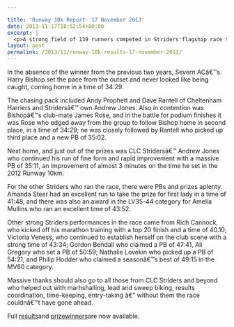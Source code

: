 ```yaml
---

title: 'Runway 10k Report- 17 November 2013'
date: 2013-11-17T18:52:54+00:00
excerpt: |
  <p>A strong field of 139 runners competed in Striders'flagship race the <a href="http://www.clcstriders-runningclub.co.uk/index.php?option=com_content&amp;view=article&amp;id=346&amp;Itemid=91" target="_blank" rel="nofollow">Runway 10k</a>on Sunday 17 November.</p>
layout: post
permalink: /2013/11/runway-10k-results-17-november-2013/
---
```

In the absence of the winner from the previous two years, Severn ACâ€™s Harry Bishop set the pace from the outset and never looked like being caught, coming home in a time of 34:29.

The chasing pack included Andy Prophett and Dave Rantell of Cheltenham Harriers and Stridersâ€™ own Andrew Jones. Also in contention was Bishopâ€™s club-mate James Rose, and in the battle for podium finishes it was Rose who edged away from the group to follow Bishop home in second place, in a time of 34:29; ne was closely followed by Rantell who picked up third place and a new PB of 35:02.

Next home, and just out of the prizes was CLC Stridersâ€™ Andrew Jones who continued his run of fine form and rapid improvement with a massive PB of 35:11, an improvement of almost 3 minutes on the time he set in the 2012 Runway 10km.

For the other Striders who ran the race, there were PBs and prizes aplenty. Amanda Steer had an excellent run to take the prize for first lady in a time of 41:48, and there was also an award in the LV35-44 category for Amelia Mullins who ran an excellent time of 43:52.

Other strong Striders performances in the race came from Rich Cannock, who kicked off his marathon training with a top 20 finish and a time of 40.10; Victoria Veness, who continued to establish herself on the club scene with a strong time of 43:34; Gordon Bendall who claimed a PB of 47:41, Ali Gregory who set a PB of 50:59; Nathalie Lovekin who picked up a PB of 54:21, and Philip Hodder who claimed a seasonâ€™s best of 49:15 in the MV60 category.

Massive thanks should also go to all those from CLC Striders and beyond who helped out with marhshalling, lead and sweep biking, results coordination, time-keeping, entry-taking â€“ without them the race couldnâ€™t have gone ahead.

Full <a href="/assets/pdf/results/runwayresults2013.pdf" target="_blank" rel="nofollow">results</a>and <a href="/assets/pdf/results/runwayprizes2013.pdf" target="_blank" rel="nofollow">prize</a><a href="/assets/pdf/results/runwayprizes2013.pdf" target="_blank" rel="nofollow">winners</a>are now available.
